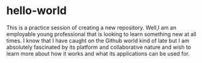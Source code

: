 # hello-world
This is a practice session of creating a new repository.
Well,I am an employable young professional that is looking to learn something new at all times. I know that I have caught on the Github world kind of late but I am absolutely fascinated by its platform and collaborative nature and wish to learn more about how it works and what its applications can be used for. 
